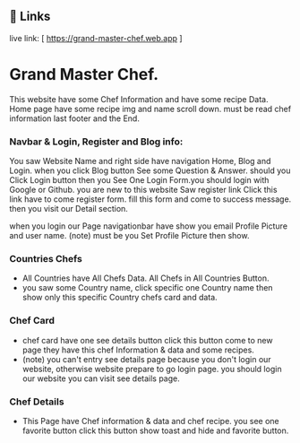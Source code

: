 
## 🔗 Links
live link: [ https://grand-master-chef.web.app ]

# Grand Master Chef.

This website have some Chef Information and have some recipe Data. Home page have some recipe img and name scroll down. must be read chef information last footer and the End.

### Navbar & Login, Register and Blog info:

You saw Website Name and right side have navigation Home, Blog and Login. when you click Blog button See some Question & Answer. should you Click Login button then you See One Login Form.you should login with Google or Github. you are new to this website Saw register link Click this link have to come register form. fill this form and come to success message. then you visit our Detail section.

when you login our Page navigationbar have show you email Profile Picture and user name. (note) must be you Set Profile Picture then show.

### Countries Chefs

- All Countries have All Chefs Data. All Chefs in All Countries Button.
- you saw some Country name, click specific one Country name then show only this specific Country chefs card and data.

### Chef Card 

- chef card have one see details button click this button come to new page they have this chef Information & data and some recipes.
- (note) you can't entry see details page because you don't login our website, otherwise website prepare to go login page. you should login our website you can visit see details page.

### Chef Details

- This Page have Chef information & data and chef recipe. you see one favorite button click this button show toast and hide and favorite button.